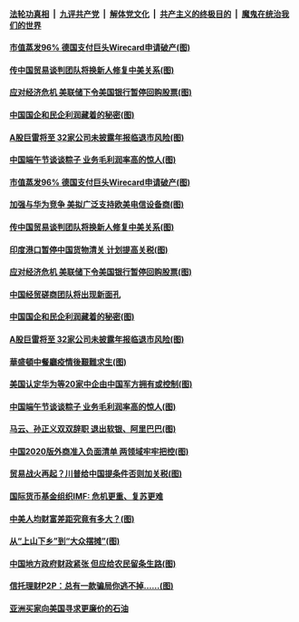 ####  [法轮功真相](../../../../basic/blob/master/README.md?t=06270602) &nbsp;|&nbsp; [九评共产党](../../../../9ping.md/blob/master/README.md?t=06270602) &nbsp;|&nbsp; [解体党文化](../../../../jtdwh.md/blob/master/README.md?t=06270602)  &nbsp;|&nbsp; [共产主义的终极目的](../../../../gczydzjmd.md/blob/master/README.md?t=06270602) &nbsp;|&nbsp; [魔鬼在统治我们的世界](../../../../mgztzwmdsj.md/blob/master/README.md?t=06270602) 

#### [市值蒸发96% 德国支付巨头Wirecard申请破产(图)](../pages/p5/937805.md?t=06270602) 

#### [传中国贸易谈判团队将换新人修复中美关系(图)](../pages/p5/937793.md?t=06270602) 

#### [应对经济危机 美联储下令美国银行暂停回购股票(图)](../pages/p5/937760.md?t=06270602) 

#### [中国国企和民企利润藏着的秘密(图)](../pages/p5/937711.md?t=06270602) 

#### [A股巨雷将至 32家公司未披露年报临退市风险(图)](../pages/p5/937727.md?t=06270602) 

#### [中国端午节谈谈粽子 业务毛利润率高的惊人(图)](../pages/p5/937695.md?t=06270602) 

#### [市值蒸发96% 德国支付巨头Wirecard申请破产(图)](../pages/p5/937805.md?t=06270602) 

#### [加强与华为竞争 美拟广泛支持欧美电信设备商(图)](../pages/p5/937802.md?t=06270602) 

#### [传中国贸易谈判团队将换新人修复中美关系(图)](../pages/p5/937793.md?t=06270602) 

#### [印度港口暂停中国货物清关 计划提高关税(图)](../pages/p5/937779.md?t=06270602) 

#### [应对经济危机 美联储下令美国银行暂停回购股票(图)](../pages/p5/937760.md?t=06270602) 

#### [中国经贸磋商团队将出现新面孔](../pages/p5/937736.md?t=06270602) 

#### [中国国企和民企利润藏着的秘密(图)](../pages/p5/937711.md?t=06270602) 

#### [A股巨雷将至 32家公司未披露年报临退市风险(图)](../pages/p5/937727.md?t=06270602) 

#### [華盛頓中餐廳疫情後艱難求生(图)](../pages/p5/937726.md?t=06270602) 

#### [美国认定华为等20家中企由中国军方拥有或控制(图)](../pages/p5/937724.md?t=06270602) 

#### [中国端午节谈谈粽子 业务毛利润率高的惊人(图)](../pages/p5/937695.md?t=06270602) 

#### [马云、孙正义双双辞职 退出软银、阿里巴巴(图)](../pages/p5/937690.md?t=06270602) 

#### [中国2020版外商准入负面清单 两领域牢牢把控(图)](../pages/p5/937687.md?t=06270602) 

#### [贸易战火再起？川普给中国提条件否则加关税(图)](../pages/p5/937682.md?t=06270602) 

#### [国际货币基金组织IMF: 危机更重、复苏更难](../pages/p5/937676.md?t=06270602) 

#### [中美人均财富差距究竟有多大？(图)](../pages/p5/937633.md?t=06270602) 

#### [从“上山下乡”到“大众摆摊”(图)](../pages/p5/937620.md?t=06270602) 

#### [中国地方政府财政紧张 但应给农民留条生路(图)](../pages/p5/937593.md?t=06270602) 

#### [信托理财P2P：总有一款骗局你逃不掉……(图)](../pages/p5/937618.md?t=06270602) 

#### [亚洲买家向美国寻求更廉价的石油](../pages/p5/937608.md?t=06270602) 

